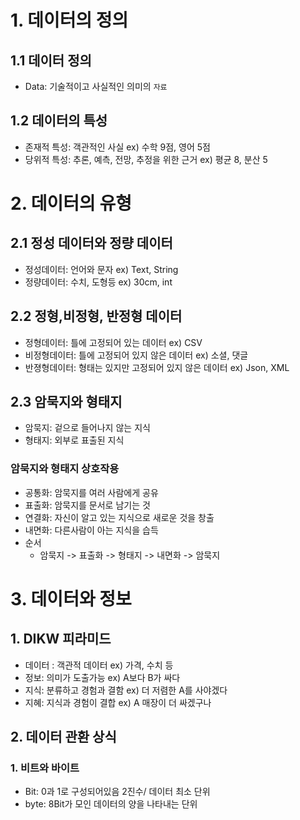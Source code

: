 # 1. 데이터의 정의
## 1.1 데이터 정의
- Data: 기술적이고 사실적인 의미의 `자료`
## 1.2 데이터의 특성
- 존재적 특성: 객관적인 사실 ex) 수학 9점, 영어 5점
- 당위적 특성: 추론, 예측, 전망, 추정을 위한 근거 ex) 평균 8, 분산 5
# 2. 데이터의 유형
## 2.1 정성 데이터와 정량 데이터
- 정성데이터: 언어와 문자 ex) Text, String
- 정량데이터: 수치, 도형등 ex) 30cm, int
## 2.2 정형,비정형, 반정형 데이터
- 정형데이터: 틀에 고정되어 있는 데이터 ex) CSV
- 비정형데이터: 틀에 고정되어 있지 않은 데이터 ex) 소셜, 댓글
- 반졍형데이터: 형태는 있지만 고정되어 있지 않은 데이터 ex) Json, XML
## 2.3 암묵지와 형태지
- 암묵지: 겉으로 들어나지 않는 지식
- 형태지: 외부로 표출된 지식
### 암묵지와 형태지 상호작용
- 공통화: 암묵지를 여러 사람에게 공유
- 표출화: 암묵지를 문서로 남기는 것
- 연결화: 자신이 알고 있는 지식으로 새로운 것을 창출
- 내면화: 다른사람이 아는 지식을 습득
- 순서 
    - 암묵지 -> 표출화 -> 형태지 -> 내면화 -> 암묵지
# 3. 데이터와 정보
## 1. DIKW 피라미드
- 데이터 : 객관적 데이터 ex) 가격, 수치 등
- 정보: 의미가 도출가능 ex) A보다 B가 싸다
- 지식: 분류하고 경험과 결함 ex) 더 저렴한 A를 사야겠다
- 지혜: 지식과 경험이 결합 ex) A 매장이 더 싸겠구나

## 2. 데이터 관환 상식
### 1. 비트와 바이트
- Bit:  0과 1로 구성되어있음 2진수/ 데이터 최소 단위
- byte: 8Bit가 모인 데이터의 양을 나타내는 단위